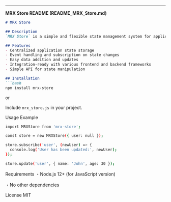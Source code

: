 
---

**MRX Store README (README_MRX_Store.md)**

```markdown
# MRX Store

## Description  
`MRX Store` is a simple and flexible state management system for applications. It allows storing, updating, and synchronizing data efficiently and securely. Perfect for web, desktop, or mobile apps needing centralized state management.

## Features  
- Centralized application state storage  
- Event handling and subscription on state changes  
- Easy data addition and updates  
- Integration-ready with various frontend and backend frameworks  
- Simple API for state manipulation  

## Installation  
```bash
npm install mrx-store
```
or

Include `mrx_store.js` in your project.

Usage Example
```bash
import MRXStore from 'mrx-store';

const store = new MRXStore({ user: null });

store.subscribe('user', (newUser) => {
  console.log('User has been updated:', newUser);
});

store.update('user', { name: 'John', age: 30 });
```

Requirements
・Node.js 12+ (for JavaScript version)

・No other dependencies

License
MIT
